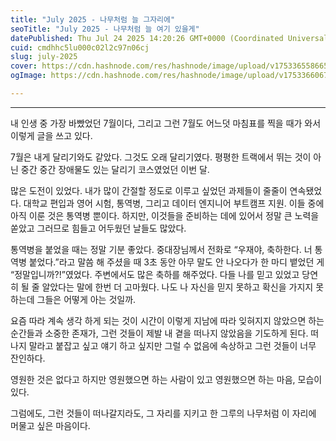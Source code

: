 ```yaml
---
title: "July 2025 - 나무처럼 늘 그자리에"
seoTitle: "July 2025 - 나무처럼 늘 여기 있을게"
datePublished: Thu Jul 24 2025 14:20:26 GMT+0000 (Coordinated Universal Time)
cuid: cmdhhc5lu000c02l2c97n06cj
slug: july-2025
cover: https://cdn.hashnode.com/res/hashnode/image/upload/v1753365586654/d08601a1-f2f1-4f0e-88f1-6406ab77dbbd.png
ogImage: https://cdn.hashnode.com/res/hashnode/image/upload/v1753366067296/2f74a0d8-9aa3-4b1b-854f-d38846283fe2.png

---
```


---

내 인생 중 가장 바빴었던 7월이다, 그리고 그런 7월도 어느덧 마침표를 찍을 때가 와서 이렇게 글을 쓰고 있다.

7월은 내게 달리기와도 같았다. 그것도 오래 달리기였다. 평평한 트랙에서 뛰는 것이 아닌 중간 중간 장애물도 있는 달리기 코스였었던 이번 달.

많은 도전이 있었다. 내가 많이 간절할 정도로 이루고 싶었던 과제들이 줄줄이 연속됐었다. 대학교 편입과 영어 시험, 통역병, 그리고 데이터 엔지니어 부트캠프 지원. 이들 중에 아직 이룬 것은 통역병 뿐이다. 하지만, 이것들을 준비하는 데에 있어서 정말 큰 노력을 쏟았고 그러므로 힘들고 어두웠던 날들도 많았다.

통역병을 붙었을 때는 정말 기분 좋았다. 중대장님께서 전화로 “우재야, 축하한다. 너 통역병 붙었다.”라고 말씀 해 주셨을 때 3초 동안 아무 말도 안 나오다가 한 마디 뱉었던 게 “정말입니까?!”였었다. 주변에서도 많은 축하를 해주었다. 다들 나를 믿고 있었고 당연히 될 줄 알았다는 말에 한번 더 고마웠다. 나도 나 자신을 믿지 못하고 확신을 가지지 못하는데 그들은 어떻게 아는 것일까.

요즘 따라 계속 생각 하게 되는 것이 시간이 이렇게 지남에 따라 잊혀지지 않았으면 하는 순간들과 소중한 존재가, 그런 것들이 제발 내 곁을 떠나지 않았음을 기도하게 된다. 떠나지 말라고 붙잡고 싶고 얘기 하고 싶지만 그럴 수 없음에 속상하고 그런 것들이 너무 잔인하다.

영원한 것은 없다고 하지만 영원했으면 하는 사람이 있고 영원했으면 하는 마음, 모습이 있다.

그럼에도, 그런 것들이 떠나갈지라도, 그 자리를 지키고 한 그루의 나무처럼 이 자리에 머물고 싶은 마음이다.